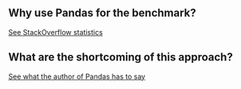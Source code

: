 ## Why use Pandas for the benchmark?
[See StackOverflow statistics](https://stackoverflow.blog/2017/09/14/python-growing-quickly/)

## What are the shortcoming of this approach?
[See what the author of Pandas has to say](https://stackoverflow.blog/2017/09/14/python-growing-quickly/)
